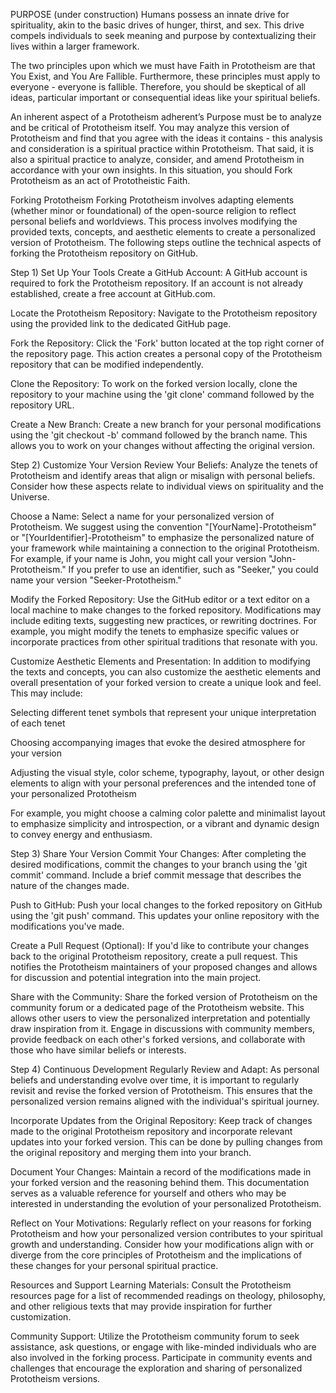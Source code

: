 PURPOSE
(under construction)
Humans possess an innate drive for spirituality, akin to the basic drives of hunger, thirst, and sex. This drive compels individuals to seek meaning and purpose by contextualizing their lives within a larger framework. 

The two principles upon which we must have Faith in Prototheism are that You Exist, and You Are Fallible. Furthermore, these principles must apply to everyone - everyone is fallible. Therefore, you should be skeptical of all ideas, particular important or consequential ideas like your spiritual beliefs. 

An inherent aspect of a Prototheism adherent’s Purpose must be to analyze and be critical of Prototheism itself. You may analyze this version of Prototheism and find that you agree with the ideas it contains - this analysis and consideration is a spiritual practice within Prototheism. That said, it is also a spiritual practice to analyze, consider, and amend Prototheism in accordance with your own insights. In this situation, you should Fork Prototheism as an act of Prototheistic Faith.


Forking Prototheism
Forking Prototheism involves adapting elements (whether minor or foundational) of the open-source religion to reflect personal beliefs and worldviews. This process involves modifying the provided texts, concepts, and aesthetic elements to create a personalized version of Prototheism. The following steps outline the technical aspects of forking the Prototheism repository on GitHub.

Step 1) Set Up Your Tools
Create a GitHub Account: A GitHub account is required to fork the Prototheism repository. If an account is not already established, create a free account at GitHub.com.

Locate the Prototheism Repository: Navigate to the Prototheism repository using the provided link to the dedicated GitHub page.

Fork the Repository: Click the 'Fork' button located at the top right corner of the repository page. This action creates a personal copy of the Prototheism repository that can be modified independently.

Clone the Repository: To work on the forked version locally, clone the repository to your machine using the 'git clone' command followed by the repository URL.

Create a New Branch: Create a new branch for your personal modifications using the 'git checkout -b' command followed by the branch name. This allows you to work on your changes without affecting the original version.

Step 2) Customize Your Version
Review Your Beliefs: Analyze the tenets of Prototheism and identify areas that align or misalign with personal beliefs. Consider how these aspects relate to individual views on spirituality and the Universe.

Choose a Name: Select a name for your personalized version of Prototheism. We suggest using the convention "\[YourName\]-Prototheism" or "\[YourIdentifier\]-Prototheism" to emphasize the personalized nature of your framework while maintaining a connection to the original Prototheism. For example, if your name is John, you might call your version "John-Prototheism." If you prefer to use an identifier, such as "Seeker," you could name your version "Seeker-Prototheism."

Modify the Forked Repository: Use the GitHub editor or a text editor on a local machine to make changes to the forked repository. Modifications may include editing texts, suggesting new practices, or rewriting doctrines. For example, you might modify the tenets to emphasize specific values or incorporate practices from other spiritual traditions that resonate with you.

Customize Aesthetic Elements and Presentation: In addition to modifying the texts and concepts, you can also customize the aesthetic elements and overall presentation of your forked version to create a unique look and feel. This may include:

Selecting different tenet symbols that represent your unique interpretation of each tenet

Choosing accompanying images that evoke the desired atmosphere for your version

Adjusting the visual style, color scheme, typography, layout, or other design elements to align with your personal preferences and the intended tone of your personalized Prototheism

For example, you might choose a calming color palette and minimalist layout to emphasize simplicity and introspection, or a vibrant and dynamic design to convey energy and enthusiasm.

Step 3) Share Your Version
Commit Your Changes: After completing the desired modifications, commit the changes to your branch using the 'git commit' command. Include a brief commit message that describes the nature of the changes made.

Push to GitHub: Push your local changes to the forked repository on GitHub using the 'git push' command. This updates your online repository with the modifications you've made.

Create a Pull Request (Optional): If you'd like to contribute your changes back to the original Prototheism repository, create a pull request. This notifies the Prototheism maintainers of your proposed changes and allows for discussion and potential integration into the main project.

Share with the Community: Share the forked version of Prototheism on the community forum or a dedicated page of the Prototheism website. This allows other users to view the personalized interpretation and potentially draw inspiration from it. Engage in discussions with community members, provide feedback on each other's forked versions, and collaborate with those who have similar beliefs or interests.

Step 4) Continuous Development
Regularly Review and Adapt: As personal beliefs and understanding evolve over time, it is important to regularly revisit and revise the forked version of Prototheism. This ensures that the personalized version remains aligned with the individual's spiritual journey.

Incorporate Updates from the Original Repository: Keep track of changes made to the original Prototheism repository and incorporate relevant updates into your forked version. This can be done by pulling changes from the original repository and merging them into your branch.

Document Your Changes: Maintain a record of the modifications made in your forked version and the reasoning behind them. This documentation serves as a valuable reference for yourself and others who may be interested in understanding the evolution of your personalized Prototheism.

Reflect on Your Motivations: Regularly reflect on your reasons for forking Prototheism and how your personalized version contributes to your spiritual growth and understanding. Consider how your modifications align with or diverge from the core principles of Prototheism and the implications of these changes for your personal spiritual practice.

Resources and Support
Learning Materials: Consult the Prototheism resources page for a list of recommended readings on theology, philosophy, and other religious texts that may provide inspiration for further customization.

Community Support: Utilize the Prototheism community forum to seek assistance, ask questions, or engage with like-minded individuals who are also involved in the forking process. Participate in community events and challenges that encourage the exploration and sharing of personalized Prototheism versions.

